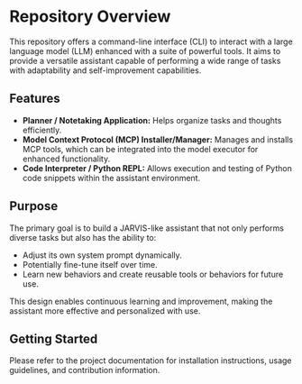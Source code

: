 # Repository Overview

This repository offers a command-line interface (CLI) to interact with a large language model (LLM) enhanced with a suite of powerful tools. It aims to provide a versatile assistant capable of performing a wide range of tasks with adaptability and self-improvement capabilities.

## Features

- **Planner / Notetaking Application:** Helps organize tasks and thoughts efficiently.
- **Model Context Protocol (MCP) Installer/Manager:** Manages and installs MCP tools, which can be integrated into the model executor for enhanced functionality.
- **Code Interpreter / Python REPL:** Allows execution and testing of Python code snippets within the assistant environment.

## Purpose

The primary goal is to build a JARVIS-like assistant that not only performs diverse tasks but also has the ability to:

- Adjust its own system prompt dynamically.
- Potentially fine-tune itself over time.
- Learn new behaviors and create reusable tools or behaviors for future use.

This design enables continuous learning and improvement, making the assistant more effective and personalized with use.

## Getting Started

Please refer to the project documentation for installation instructions, usage guidelines, and contribution information.
